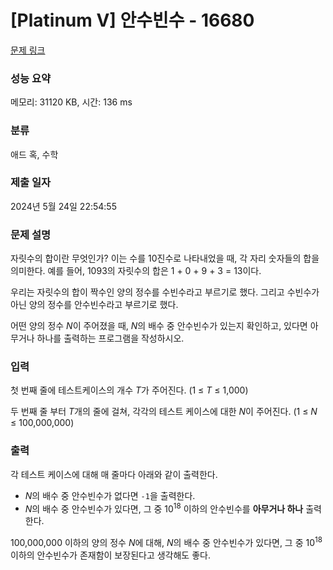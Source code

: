 # [Platinum V] 안수빈수 - 16680 

[문제 링크](https://www.acmicpc.net/problem/16680) 

### 성능 요약

메모리: 31120 KB, 시간: 136 ms

### 분류

애드 혹, 수학

### 제출 일자

2024년 5월 24일 22:54:55

### 문제 설명

<p>자릿수의 합이란 무엇인가? 이는 수를 10진수로 나타내었을 때, 각 자리 숫자들의 합을 의미한다. 예를 들어, 1093의 자릿수의 합은 1 + 0 + 9 + 3 = 13이다.</p>

<p>우리는 자릿수의 합이 짝수인 양의 정수를 수빈수라고 부르기로 했다. 그리고 수빈수가 아닌 양의 정수를 안수빈수라고 부르기로 했다.</p>

<p>어떤 양의 정수 <em>N</em>이 주어졌을 때, <em>N</em>의 배수 중 안수빈수가 있는지 확인하고, 있다면 아무거나 하나를 출력하는 프로그램을 작성하시오.</p>

### 입력 

 <p>첫 번째 줄에 테스트케이스의 개수 <em>T</em>가 주어진다. (1 ≤ <em>T</em> ≤ 1,000)</p>

<p>두 번째 줄 부터 <em>T</em>개의 줄에 걸쳐, 각각의 테스트 케이스에 대한 <em>N</em>이 주어진다. (1 ≤ <em>N</em> ≤ 100,000,000)</p>

### 출력 

 <p>각 테스트 케이스에 대해 매 줄마다 아래와 같이 출력한다.</p>

<ul>
	<li><em>N</em>의 배수 중 안수빈수가 없다면 <code>-1</code>을 출력한다.</li>
	<li><em>N</em>의 배수 중 안수빈수가 있다면, 그 중 10<sup>18</sup> 이하의 안수빈수를 <strong>아무거나 하나</strong> 출력한다.</li>
</ul>

<p>100,000,000 이하의 양의 정수 <em>N</em>에 대해,<em> N</em>의 배수 중 안수빈수가 있다면, 그 중 10<sup>18</sup> 이하의 안수빈수가 존재함이 보장된다고 생각해도 좋다.</p>

